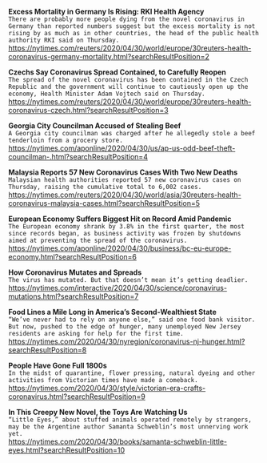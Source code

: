 **Excess Mortality in Germany Is Rising: RKI Health Agency**\
`There are probably more people dying from the novel coronavirus in Germany than reported numbers suggest but the excess mortality is not rising by as much as in other countries, the head of the public health authority RKI said on Thursday.`\
https://nytimes.com/reuters/2020/04/30/world/europe/30reuters-health-coronavirus-germany-mortality.html?searchResultPosition=2

**Czechs Say Coronavirus Spread Contained, to Carefully Reopen**\
`The spread of the novel coronavirus has been contained in the Czech Republic and the government will continue to cautiously open up the economy, Health Minister Adam Vojtech said on Thursday.`\
https://nytimes.com/reuters/2020/04/30/world/europe/30reuters-health-coronavirus-czech.html?searchResultPosition=3

**Georgia City Councilman Accused of Stealing Beef**\
`A Georgia city councilman was charged after he allegedly stole a beef tenderloin from a grocery store.`\
https://nytimes.com/aponline/2020/04/30/us/ap-us-odd-beef-theft-councilman-.html?searchResultPosition=4

**Malaysia Reports 57 New Coronavirus Cases With Two New Deaths**\
`Malaysian health authorities reported 57 new coronavirus cases on Thursday, raising the cumulative total to 6,002 cases.`\
https://nytimes.com/reuters/2020/04/30/world/asia/30reuters-health-coronavirus-malaysia-cases.html?searchResultPosition=5

**European Economy Suffers Biggest Hit on Record Amid Pandemic**\
`The European economy shrank by 3.8% in the first quarter, the most since records began, as business activity was frozen by shutdowns aimed at preventing the spread of the coronavirus.`\
https://nytimes.com/aponline/2020/04/30/business/bc-eu-europe-economy.html?searchResultPosition=6

**How Coronavirus Mutates and Spreads**\
`The virus has mutated. But that doesn’t mean it’s getting deadlier.`\
https://nytimes.com/interactive/2020/04/30/science/coronavirus-mutations.html?searchResultPosition=7

**Food Lines a Mile Long in America’s Second-Wealthiest State**\
`“We’ve never had to rely on anyone else,” said one food bank visitor. But now, pushed to the edge of hunger, many unemployed New Jersey residents are asking for help for the first time.`\
https://nytimes.com/2020/04/30/nyregion/coronavirus-nj-hunger.html?searchResultPosition=8

**People Have Gone Full 1800s**\
`In the midst of quarantine, flower pressing, natural dyeing and other activities from Victorian times have made a comeback.`\
https://nytimes.com/2020/04/30/style/victorian-era-crafts-coronavirus.html?searchResultPosition=9

**In This Creepy New Novel, the Toys Are Watching Us**\
`“Little Eyes,” about stuffed animals operated remotely by strangers, may be the Argentine author Samanta Schweblin’s most unnerving work yet.`\
https://nytimes.com/2020/04/30/books/samanta-schweblin-little-eyes.html?searchResultPosition=10

